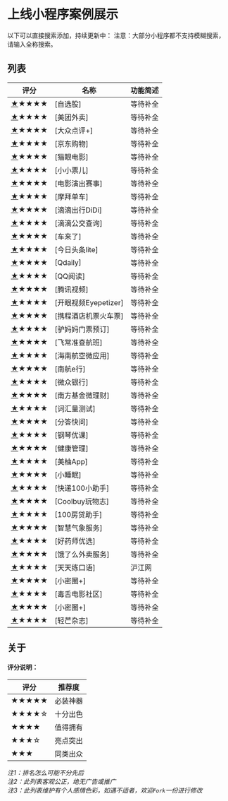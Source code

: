 # 上线小程序案例展示
以下可以直接搜索添加，持续更新中：
注意：大部分小程序都不支持模糊搜索，请输入全称搜索。

## 列表

评分   | 名称  | 功能简述 
----- | ----- | ------
<a href="#" name="">★</a>★★★★ | [自选股] | 等待补全
<a href="#" name="">★</a>★★★★ | [美团外卖] | 等待补全
<a href="#" name="">★</a>★★★★ | [大众点评+] | 等待补全
<a href="#" name="">★</a>★★★★ | [京东购物] | 等待补全
<a href="#" name="">★</a>★★★★ | [猫眼电影] | 等待补全
<a href="#" name="">★</a>★★★★ | [小小票儿] | 等待补全
<a href="#" name="">★</a>★★★★ | [电影演出赛事] | 等待补全
<a href="#" name="">★</a>★★★★ | [摩拜单车] | 等待补全
<a href="#" name="">★</a>★★★★ | [滴滴出行DiDi] | 等待补全
<a href="#" name="">★</a>★★★★ | [滴滴公交查询] | 等待补全
<a href="#" name="">★</a>★★★★ | [车来了] | 等待补全
<a href="#" name="">★</a>★★★★ | [今日头条lite] | 等待补全
<a href="#" name="">★</a>★★★★ | [Qdaily] | 等待补全
<a href="#" name="">★</a>★★★★ | [QQ阅读] | 等待补全
<a href="#" name="">★</a>★★★★ | [腾讯视频] | 等待补全
<a href="#" name="">★</a>★★★★ | [开眼视频Eyepetizer] | 等待补全
<a href="#" name="">★</a>★★★★ | [携程酒店机票火车票] | 等待补全
<a href="#" name="">★</a>★★★★ | [驴妈妈门票预订] | 等待补全
<a href="#" name="">★</a>★★★★ | [飞常准查航班] | 等待补全
<a href="#" name="">★</a>★★★★ | [海南航空微应用] | 等待补全
<a href="#" name="">★</a>★★★★ | [南航e行] | 等待补全
<a href="#" name="">★</a>★★★★ | [微众银行] | 等待补全
<a href="#" name="">★</a>★★★★ | [南方基金微理财] | 等待补全
<a href="#" name="">★</a>★★★★ | [词汇量测试] | 等待补全
<a href="#" name="">★</a>★★★★ | [分答快问] | 等待补全
<a href="#" name="">★</a>★★★★ | [钢琴优课] | 等待补全
<a href="#" name="">★</a>★★★★ | [健康管理] | 等待补全
<a href="#" name="">★</a>★★★★ | [美柚App] | 等待补全
<a href="#" name="">★</a>★★★★ | [小睡眠] | 等待补全
<a href="#" name="">★</a>★★★★ | [快递100小助手] | 等待补全
<a href="#" name="">★</a>★★★★ | [Coolbuy玩物志] | 等待补全
<a href="#" name="">★</a>★★★★ | [100房贷助手] | 等待补全
<a href="#" name="">★</a>★★★★ | [智慧气象服务] | 等待补全
<a href="#" name="">★</a>★★★★ | [好药师优选] | 等待补全
<a href="#" name="">★</a>★★★★ | [饿了么外卖服务] | 等待补全
<a href="#" name="">★</a>★★★★ | [天天练口语] | 沪江网
<a href="#" name="">★</a>★★★★ | [小密圈+] | 等待补全
<a href="#" name="">★</a>★★★★ | [毒舌电影社区] | 等待补全
<a href="#" name="">★</a>★★★★ | [小密圈+] | 等待补全
<a href="#" name="">★</a>★★★★ | [轻芒杂志] | 等待补全

## 关于

#### 评分说明：

评分   | 推荐度
----- | -----
★★★★★ | 必装神器
★★★★☆ | 十分出色
★★★★  | 值得拥有
★★★☆  | 亮点突出
★★★   | 同类出众

*注1：排名怎么可能不分先后*  
*注2：此列表客观公正，绝无广告或推广*  
*注3：此列表维护有个人感情色彩，如遇不适者，欢迎`Fork`一份进行修改*  